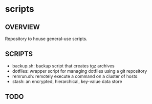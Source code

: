 # scripts
## OVERVIEW
Repository to house general-use scripts.

## SCRIPTS
- backup.sh: backup script that creates tgz archives
- dotfiles: wrapper script for managing dotfiles using a git repository
- remrun.sh: remotely execute a command on a cluster of hosts
- stash: an encrypted, hierarchical, key-value data store

## TODO
